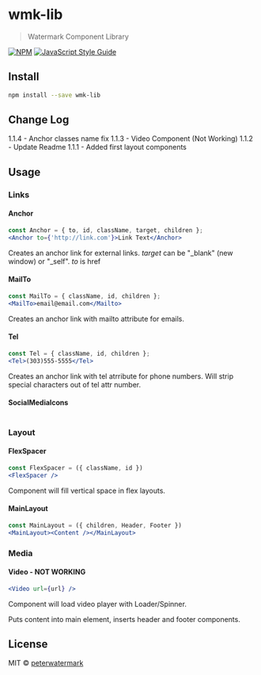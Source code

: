 # wmk-lib

> Watermark Component Library

[![NPM](https://img.shields.io/npm/v/wmk-lib.svg)](https://www.npmjs.com/package/wmk-lib) [![JavaScript Style Guide](https://img.shields.io/badge/code_style-standard-brightgreen.svg)](https://standardjs.com)

## Install

```bash
npm install --save wmk-lib
```

## Change Log
  1.1.4 - Anchor classes name fix
  1.1.3 - Video Component (Not Working)
  1.1.2 - Update Readme
  1.1.1 - Added first layout components

## Usage

### Links

#### Anchor

```jsx
const Anchor = { to, id, className, target, children };
<Anchor to={'http://link.com'}>Link Text</Anchor>
```

Creates an anchor link for external links.
*target* can be "\_blank" (new window) or "\_self".
*to* is href

#### MailTo

```jsx
const MailTo = { className, id, children };
<MailTo>email@email.com</Mailto>
```

Creates an anchor link with mailto attribute for emails.

#### Tel

```jsx
const Tel = { className, id, children };
<Tel>(303)555-5555</Tel>
```

Creates an anchor link with tel atrribute for phone numbers.
Will strip special characters out of tel attr number.

#### SocialMediaIcons

```jsx
```


### Layout

#### FlexSpacer
```jsx
const FlexSpacer = ({ className, id })
<FlexSpacer />
```
Component will fill vertical space in flex layouts.

#### MainLayout
```jsx
const MainLayout = ({ children, Header, Footer }) 
<MainLayout><Content /></MainLayout>
```

### Media

#### Video - NOT WORKING
```jsx
<Video url={url} />
```
Component will load video player with Loader/Spinner.

Puts content into main element, 
inserts header and footer components.

## License

MIT © [peterwatermark](https://github.com/peterwatermark)
